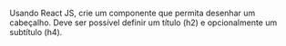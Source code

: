 Usando React JS, crie um componente que permita desenhar um cabeçalho.
Deve ser possível definir um título (h2) e opcionalmente um subtítulo (h4).